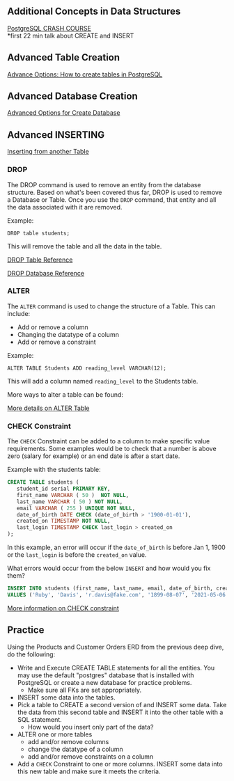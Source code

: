 ## Additional Concepts in Data Structures
[PostgreSQL CRASH COURSE](https://www.youtube.com/watch?v=zw4s3Ey8ayo)
<br>
*first 22 min talk about CREATE and INSERT

## Advanced Table Creation
[Advance Options: How to create tables in PostgreSQL](https://blog.devart.com/create-table-in-postgresql.html)

## Advanced Database Creation
[Advanced Options for Create Database](https://www.postgresql.org/docs/current/sql-createdatabase.html)

## Advanced INSERTING
[Inserting from another Table](https://www.youtube.com/watch?v=PnFqsB5nb1U)


### DROP
The DROP command is used to remove an entity from the database structure.  Based on what's been covered thus far, DROP is used to remove a Database or Table.  Once you use the `DROP` command, that entity and all the data associated with it are removed.  

Example: 
```
DROP table students;
```
This will remove the table and all the data in the  table.  

[DROP Table Reference](https://www.tutorialspoint.com/postgresql/postgresql_drop_table.htm)

[DROP Database Reference](https://www.tutorialspoint.com/postgresql/postgresql_drop_database.htm)

### ALTER

The `ALTER` command is used to change the structure of a Table.  This can include:
- Add or remove a column
- Changing the datatype of a column
- Add or remove a constraint

Example:
```
ALTER TABLE Students ADD reading_level VARCHAR(12);
```
This will add a column named `reading_level` to the Students table.

More ways to alter a table can be found: 

[ More details on ALTER Table](https://www.tutorialspoint.com/postgresql/postgresql_alter_command.htm)

### CHECK Constraint

 The `CHECK` Constraint can be added to a column to make specific value requirements.  Some examples would be to check that a number is above zero (salary for example) or an end date is after a start date.  

 Example with the students table:

 ```SQL
 CREATE TABLE students (
	student_id serial PRIMARY KEY,
	first_name VARCHAR ( 50 )  NOT NULL,
	last_name VARCHAR ( 50 ) NOT NULL,
	email VARCHAR ( 255 ) UNIQUE NOT NULL,
    date_of_birth DATE CHECK (date_of_birth > '1900-01-01'),
	created_on TIMESTAMP NOT NULL,
    last_login TIMESTAMP CHECK last_login > created_on
);
```
In this example, an error will occur if the `date_of_birth` is before Jan 1, 1900 or the `last_login` is before the `created_on` value.  

What errors would occur from the below `INSERT` and how would you fix them?

```SQL
INSERT INTO students (first_name, last_name, email, date_of_birth, created_on, last_login) 
VALUES ('Ruby', 'Davis', 'r.davis@fake.com', '1899-08-07', '2021-05-06', '2020-10-23');
```
[More information on CHECK constraint](https://www.postgresqltutorial.com/postgresql-tutorial/postgresql-check-constraint/)
## Practice

Using the Products and Customer Orders ERD from the previous deep dive, do the following:

- Write and Execute CREATE TABLE statements for all the entities.  You may use the default "postgres" database that is installed with PostgreSQL or create a new database for practice problems.
    - Make sure all FKs are set appropriately.
- INSERT some data into the tables.
- Pick a table to CREATE a second version of and INSERT some data.  Take the data from this second table and INSERT it into the other table with a SQL statement.
    - How would you insert only part of the data?
- ALTER one or more tables
    - add and/or remove columns
    - change the datatype of a column
    - add and/or remove constraints on a column
- Add a `CHECK` Constraint to one or more columns.  INSERT some data into this new table and make sure it meets the criteria.

